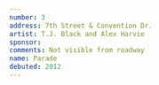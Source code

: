 ```yaml
---
number: 3
address: 7th Street & Convention Dr.
artist: T.J. Black and Alex Harvie
sponsor: 
comments: Not visible from roadway
name: Parade
debuted: 2012
---
```

